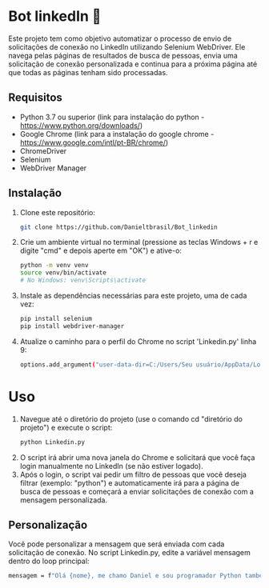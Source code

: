 # Bot linkedIn 🤖

Este projeto tem como objetivo automatizar o processo de envio de solicitações de conexão no LinkedIn utilizando Selenium WebDriver. Ele navega pelas páginas de resultados de busca de pessoas, envia uma solicitação de conexão personalizada e continua para a próxima página até que todas as páginas tenham sido processadas.

## Requisitos

- Python 3.7 ou superior
  (link para instalação do python - https://www.python.org/downloads/)
- Google Chrome
  (link para a instalação do google chrome - https://www.google.com/intl/pt-BR/chrome/)
- ChromeDriver
- Selenium
- WebDriver Manager

## Instalação

1. Clone este repositório:

   ```bash
   git clone https://github.com/Danieltbrasil/Bot_linkedin

2. Crie um ambiente virtual no terminal (pressione as teclas Windows + r e digite "cmd" e depois aperte em "OK") e ative-o:

   ```bash
   python -m venv venv
   source venv/bin/activate
   # No Windows: venv\Scripts\activate

3. Instale as dependências necessárias para este projeto, uma de cada vez:
   ```bash
   pip install selenium
   pip install webdriver-manager

4. Atualize o caminho para o perfil do Chrome no script 'Linkedin.py' linha 9:
   ```bash
   options.add_argument("user-data-dir=C:/Users/Seu usuário/AppData/Local/Google/Chrome/User Data/Profile Selenium")

# Uso
1. Navegue até o diretório do projeto (use o comando cd "diretório do projeto") e execute o script:
   ```bash
   python Linkedin.py

2. O script irá abrir uma nova janela do Chrome e solicitará que você faça login manualmente no LinkedIn (se não estiver logado).
3. Após o login, o script vai pedir um filtro de pessoas que você deseja filtrar (exemplo: "python") e automaticamente irá para a página de busca de pessoas e começará a enviar solicitações de conexão com a mensagem personalizada.

## Personalização
Você pode personalizar a mensagem que será enviada com cada solicitação de conexão. No script Linkedin.py, edite a variável mensagem dentro do loop principal:
   ```bash
   mensagem = f"Olá {nome}, me chamo Daniel e sou programador Python também. Adoraria me conectar para compartilhar conhecimentos e oportunidades. Obrigado!"
